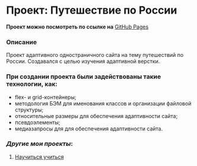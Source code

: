 # Проект: Путешествие по России

**Проект можно посмотреть по ссылке на** [GitHub Pages](https://kliueva-kath.github.io/russian-travel/)

### Описание

Проект адаптивного одностраничного сайта на тему путешествий по России. Создавался с целью изучения адаптивной верстки.

### При создании проекта были задействованы такие технологии, как:

- flex- и grid-контейнеры;
- методология БЭМ для именования классов и организации файловой структуры;
- относительные размеры для обеспечения адаптивности сайта;
- псевдоэлементы;
- медиазапросы для для обеспечения адаптивности сайта.


### *Другие мои проекты*:  
1. [Научиться учиться](https://kliueva-kath.github.io/how-to-learn/)
